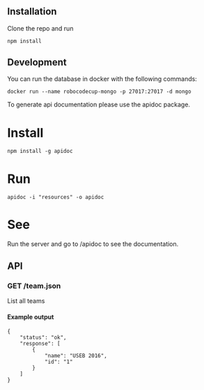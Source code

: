 # 

## Installation
Clone the repo and run 
```
npm install
```

## Development
You can run the database in docker with the following commands:


```
docker run --name robocodecup-mongo -p 27017:27017 -d mongo
```

To generate api documentation please use the apidoc package.

# Install
```
npm install -g apidoc
```

# Run
```
apidoc -i "resources" -o apidoc
```

# See
Run the server and go to /apidoc to see the documentation.

## API
### GET /team.json
List all teams

#### Example output
```
{
    "status": "ok",
    "response": [
        {
            "name": "USEB 2016",
            "id": "1"
        }
    ]
}
```
